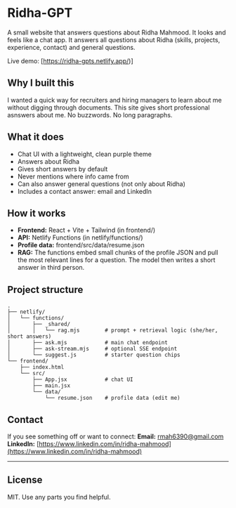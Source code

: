 # Ridha-GPT

A small website that answers questions about Ridha Mahmood. It looks and feels like a chat app. It answers all questions about Ridha (skills, projects, experience, contact) and general questions.

Live demo: [https://ridha-gpts.netlify.app/)]

## Why I built this

I wanted a quick way for recruiters and hiring managers to learn about me without digging through documents. This site gives short professional asnswers about me. No buzzwords. No long paragraphs.

## What it does

* Chat UI with a lightweight, clean purple theme
* Answers about Ridha
* Gives short answers by default 
* Never mentions where info came from
* Can also answer general questions (not only about Ridha)
* Includes a contact answer: email and LinkedIn

## How it works

* **Frontend:** React + Vite + Tailwind (in frontend/)
* **API:** Netlify Functions (in netlify/functions/)
* **Profile data:** frontend/src/data/resume.json
* **RAG:** The functions embed small chunks of the profile JSON and pull the most relevant lines for a question. The model then writes a short answer in third person.


## Project structure

```
.
├── netlify/
│   └── functions/
│       ├── _shared/
│       │   └── rag.mjs        # prompt + retrieval logic (she/her, short answers)
│       ├── ask.mjs            # main chat endpoint
│       ├── ask-stream.mjs     # optional SSE endpoint
│       └── suggest.js         # starter question chips
└── frontend/
    ├── index.html
    └── src/
        ├── App.jsx            # chat UI
        ├── main.jsx
        └── data/
            └── resume.json    # profile data (edit me)
```



## Contact

If you see something off or want to connect:
**Email:** [rmah6390@gmail.com](mailto:rmah6390@gmail.com)
**LinkedIn:** [https://www.linkedin.com/in/ridha-mahmood](https://www.linkedin.com/in/ridha-mahmood)

---

## License

MIT. Use any parts you find helpful.

